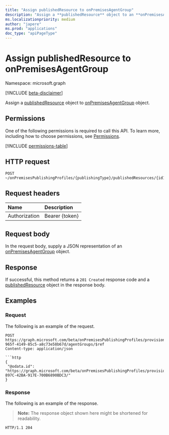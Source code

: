 ```yaml
---
title: "Assign publishedResource to onPremisesAgentGroup"
description: "Assign a **publishedResource** object to an **onPremisesAgentGroup** object."
ms.localizationpriority: medium
author: "japere"
ms.prod: "applications"
doc_type: "apiPageType"
---
```


# Assign publishedResource to onPremisesAgentGroup

Namespace: microsoft.graph

[!INCLUDE [beta-disclaimer](../../includes/beta-disclaimer.md)]

Assign a [publishedResource](../resources/publishedresource.md) object to [onPremisesAgentGroup](../resources/onpremisesagentgroup.md) object.

## Permissions

One of the following permissions is required to call this API. To learn more, including how to choose permissions, see [Permissions](/graph/permissions-reference).

<!-- { "blockType": "permissions", "name": "publishedresource_post_agentgroups" } -->
[!INCLUDE [permissions-table](../includes/permissions/publishedresource-post-agentgroups-permissions.md)]

## HTTP request

<!-- { "blockType": "ignored" } -->

```http
POST ~/onPremisesPublishingProfiles/{publishingType}/publishedResources/{id1}/agentGroups/$ref
```

## Request headers

| Name          | Description   |
|:--------------|:--------------|
| Authorization | Bearer {token} |

## Request body

In the request body, supply a JSON representation of an [onPremisesAgentGroup](../resources/onpremisesagentgroup.md) object.

## Response

If successful, this method returns a `201 Created` response code and a [publishedResource](../resources/publishedresource.md) object  in the response body.

## Examples

### Request

The following is an example of the request.
<!-- {
  "blockType": "request",
  "name": "create_onpremisesagentgroup_from_onpremisespublishingprofile"
}-->

```http
POST https://graph.microsoft.com/beta/onPremisesPublishingProfiles/provisioning/publishedResources/1234b780-965f-4149-85c5-a8c73e58b67d/agentGroups/$ref
Content-type: application/json

```http
{
 "@odata.id": "https://graph.microsoft.com/beta/onPremisesPublishingProfiles/provisioning/agentGroups/2B032383-897C-42BA-917E-700B6890BDC3/"
}
```

### Response

The following is an example of the response.

> **Note:** The response object shown here might be shortened for readability.

<!-- {
  "blockType": "response",
  "truncated": true,
  "@odata.type": "microsoft.graph.onPremisesAgentGroup"
} -->

```http
HTTP/1.1 204
```

<!-- uuid: 16cd6b66-4b1a-43a1-adaf-3a886856ed98
2019-02-04 14:57:30 UTC -->
<!-- {
  "type": "#page.annotation",
  "description": "Create onPremisesAgentGroup",
  "keywords": "",
  "section": "documentation",
  "tocPath": ""
}-->




